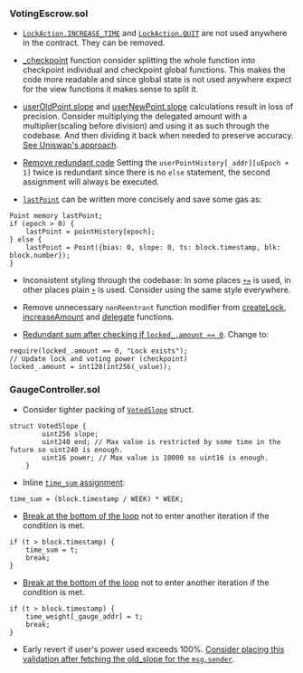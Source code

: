 ### VotingEscrow.sol

- [`LockAction.INCREASE_TIME`](https://github.com/code-423n4/2023-08-verwa/blob/main/src/VotingEscrow.sol#L62) and [`LockAction.QUIT`](https://github.com/code-423n4/2023-08-verwa/blob/main/src/VotingEscrow.sol#L64) are not used anywhere in the contract. They can be removed.

- [_checkpoint](https://github.com/code-423n4/2023-08-verwa/blob/main/src/VotingEscrow.sol#L115) function
consider splitting the whole function into checkpoint individual and checkpoint global functions. 
This makes the code more readable and since global state is not used anywhere expect for the view functions it makes sense to split it.
- [userOldPoint.slope](https://github.com/code-423n4/2023-08-verwa/blob/main/src/VotingEscrow.sol#L130) and [userNewPoint.slope](https://github.com/code-423n4/2023-08-verwa/blob/main/src/VotingEscrow.sol#L134) calculations result in loss of precision. 
Consider multiplying the delegated amount with a multiplier(scaling before division) and using it as such through the codebase. And then dividing it back when needed to preserve accuracy. [See Uniswap's approach](https://github.com/Uniswap/v2-core/blob/master/contracts/libraries/UQ112x112.sol).
- [Remove redundant code](https://github.com/code-423n4/2023-08-verwa/blob/main/src/VotingEscrow.sol#L142-L144)
Setting the `userPointHistory[_addr][uEpoch + 1]` twice is redundant since there is no `else` statement, the second assignment will always be executed.
- [`lastPoint`](https://github.com/code-423n4/2023-08-verwa/blob/main/src/VotingEscrow.sol#L166-L169) can be written more concisely and save some gas as:
```solidity
Point memory lastPoint;
if (epoch > 0) {
    lastPoint = pointHistory[epoch];
} else {
    lastPoint = Point({bias: 0, slope: 0, ts: block.timestamp, blk: block.number});
}
```
- Inconsistent styling through the codebase:
In some places [`+=`](https://github.com/code-423n4/2023-08-verwa/blob/main/src/VotingEscrow.sol#L276) is used, in other places plain [`+`](https://github.com/code-423n4/2023-08-verwa/blob/main/src/VotingEscrow.sol#L188) is used. Consider using the same style everywhere.

- Remove unnecessary `nonReentrant` function modifier from [createLock](https://github.com/code-423n4/2023-08-verwa/blob/main/src/VotingEscrow.sol#L268), [increaseAmount](https://github.com/code-423n4/2023-08-verwa/blob/main/src/VotingEscrow.sol#L268) and [delegate](https://github.com/code-423n4/2023-08-verwa/blob/main/src/VotingEscrow.sol#L356) functions.

- [Redundant sum after checking if `locked_.amount == 0`](https://github.com/code-423n4/2023-08-verwa/blob/main/src/VotingEscrow.sol#L274-L276). Change to:
```solidity
require(locked_.amount == 0, "Lock exists");
// Update lock and voting power (checkpoint)
locked_.amount = int128(int256(_value));
```

### GaugeController.sol
- Consider tighter packing of [`VotedSlope`](https://github.com/code-423n4/2023-08-verwa/blob/main/src/GaugeController.sol#L44-L48) struct. 
```solidity
struct VotedSlope {
        uint256 slope;
        uint240 end; // Max value is restricted by some time in the future so uint240 is enough.
        uint16 power; // Max value is 10000 so uint16 is enough.
    }
```

- Inline [`time_sum` assignment](https://github.com/code-423n4/2023-08-verwa/blob/main/src/GaugeController.sol#L60-L61):
```solidity
time_sum = (block.timestamp / WEEK) * WEEK;
```
- [Break at the bottom of the loop](https://github.com/code-423n4/2023-08-verwa/blob/main/src/GaugeController.sol#L82) not to enter another iteration if the condition is met.
```solidity
if (t > block.timestamp) {
    time_sum = t;
    break;
}
```
- [Break at the bottom of the loop](https://github.com/code-423n4/2023-08-verwa/blob/main/src/GaugeController.sol#L108) not to enter another iteration if the condition is met.
```solidity
if (t > block.timestamp) {
    time_weight[_gauge_addr] = t;
    break;
}
```
- Early revert if user's power used exceeds 100%. [Consider placing this validation after fetching the old_slope for the `msg.sender`](https://github.com/code-423n4/2023-08-verwa/blob/main/src/GaugeController.sol#L239-L242).
